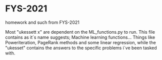 # FYS-2021
homework and such from FYS-2021

Most "ukessett x" are dependent on the ML_functions.py to run. This file contains as it´s name suggests; Machine learning functions... Things like Poweriteration, PageRank methods and some linear regression, while the "ukesset" contains the answers to the specific problems i´ve been tasked with.
